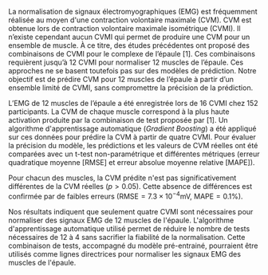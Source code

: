 La normalisation de signaux électromyographiques (EMG) est fréquemment réalisée au moyen d'une contraction volontaire maximale (CVM).
CVM est obtenue lors de contraction volontaire maximale isométrique (CVMI).
Il n’existe cependant aucun CVMI qui permet de produire une CVM pour un ensemble de muscle.
À ce titre, des études précédentes ont proposé des combinaisons de CVMI pour le complexe de l’épaule [1].
Ces combinaisons requièrent jusqu’à 12 CVMI pour normaliser 12 muscles de l’épaule.
Ces approches ne se basent toutefois pas sur des modèles de prédiction.
Notre objectif est de prédire CVM pour 12 muscles de l’épaule à partir d’un ensemble limité de CVMI, sans compromettre la précision de la prédiction.  

L’EMG de 12 muscles de l’épaule a été enregistrée lors de 16 CVMI chez  152 participants.
La CVM de chaque muscle correspond à la plus haute activation produite par la combinaison de test proposée par [1].
Un algorithme d'apprentissage automatique (_Gradient Boosting_) a été appliqué sur ces données pour prédire la CVM à partir de quatre CVMI.
Pour évaluer la précision du modèle, les prédictions et les valeurs de CVM réelles ont été comparées avec un t-test non-paramétrique et différentes métriques (erreur quadratique moyenne [$\text{RMSE}$] et erreur absolue moyenne relative [$\text{MAPE}$]).

Pour chacun des muscles, la CVM prédite n'est pas significativement différentes de la CVM réelles ($p > 0.05$).
Cette absence de différences est confirmée par de faibles erreurs ($\text{RMSE} = 7.3 \times 10^{-4}$mV, $\text{MAPE} = 0.1$%).

Nos résultats indiquent que seulement quatre CVMI sont nécessaires pour normaliser des signaux EMG de 12 muscles de l'épaule.
L'algorithme d'apprentissage automatique utilisé permet de réduire le nombre de tests nécessaires de 12 à 4 sans sacrifier la fiabilité de la normalisation. Cette combinaison de tests, accompagné du modèle pré-entrainé, pourraient être utilisés comme lignes directrices pour normaliser les signaux EMG des muscles de l'épaule.

